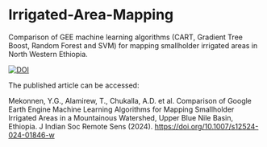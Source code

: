 # Irrigated-Area-Mapping
Comparison of GEE machine learning algorithms (CART, Gradient Tree Boost, Random Forest and SVM) for mapping smallholder irrigated areas in North Western Ethiopia. 

[![DOI](https://zenodo.org/badge/539505449.svg)](https://zenodo.org/badge/latestdoi/539505449)

The published article can be accessed:

Mekonnen, Y.G., Alamirew, T., Chukalla, A.D. et al. Comparison of Google Earth Engine Machine Learning Algorithms for Mapping Smallholder Irrigated Areas in a Mountainous Watershed, Upper Blue Nile Basin, Ethiopia. J Indian Soc Remote Sens (2024). https://doi.org/10.1007/s12524-024-01846-w
